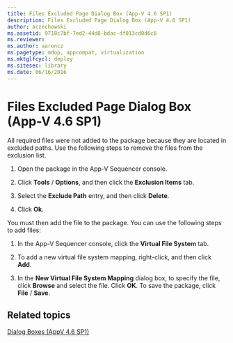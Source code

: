 ```yaml
---
title: Files Excluded Page Dialog Box (App-V 4.6 SP1)
description: Files Excluded Page Dialog Box (App-V 4.6 SP1)
author: aczechowski
ms.assetid: 9718c7bf-7ed2-44d8-bdac-df013cd0d6c6
ms.reviewer:
ms.author: aaroncz
ms.pagetype: mdop, appcompat, virtualization
ms.mktglfcycl: deploy
ms.sitesec: library
ms.date: 06/16/2016
---
```



# Files Excluded Page Dialog Box (App-V 4.6 SP1)


All required files were not added to the package because they are located in excluded paths. Use the following steps to remove the files from the exclusion list.

1.  Open the package in the App-V Sequencer console.

2.  Click **Tools** / **Options**, and then click the **Exclusion Items** tab.

3.  Select the **Exclude Path** entry, and then click **Delete**.

4.  Click **Ok**.

You must then add the file to the package. You can use the following steps to add files:

1.  In the App-V Sequencer console, click the **Virtual File System** tab.

2.  To add a new virtual file system mapping, right-click, and then click **Add**.

3.  In the **New Virtual File System Mapping** dialog box, to specify the file, click **Browse** and select the file. Click **OK**. To save the package, click **File** / **Save**.

## Related topics


[Dialog Boxes (AppV 4.6 SP1)](dialog-boxes--appv-46-sp1-.md)

 

 





